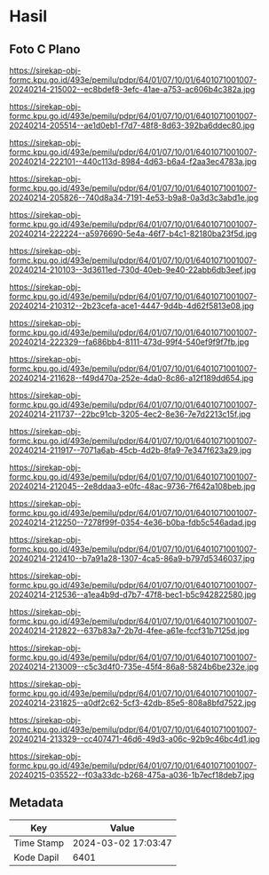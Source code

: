 # Hasil

## Foto C Plano

https://sirekap-obj-formc.kpu.go.id/493e/pemilu/pdpr/64/01/07/10/01/6401071001007-20240214-215002--ec8bdef8-3efc-41ae-a753-ac606b4c382a.jpg

https://sirekap-obj-formc.kpu.go.id/493e/pemilu/pdpr/64/01/07/10/01/6401071001007-20240214-205514--ae1d0eb1-f7d7-48f8-8d63-392ba6ddec80.jpg

https://sirekap-obj-formc.kpu.go.id/493e/pemilu/pdpr/64/01/07/10/01/6401071001007-20240214-222101--440c113d-8984-4d63-b6a4-f2aa3ec4783a.jpg

https://sirekap-obj-formc.kpu.go.id/493e/pemilu/pdpr/64/01/07/10/01/6401071001007-20240214-205826--740d8a34-7191-4e53-b9a8-0a3d3c3abd1e.jpg

https://sirekap-obj-formc.kpu.go.id/493e/pemilu/pdpr/64/01/07/10/01/6401071001007-20240214-222224--a5976690-5e4a-46f7-b4c1-82180ba23f5d.jpg

https://sirekap-obj-formc.kpu.go.id/493e/pemilu/pdpr/64/01/07/10/01/6401071001007-20240214-210103--3d3611ed-730d-40eb-9e40-22abb6db3eef.jpg

https://sirekap-obj-formc.kpu.go.id/493e/pemilu/pdpr/64/01/07/10/01/6401071001007-20240214-210312--2b23cefa-ace1-4447-9d4b-4d62f5813e08.jpg

https://sirekap-obj-formc.kpu.go.id/493e/pemilu/pdpr/64/01/07/10/01/6401071001007-20240214-222329--fa686bb4-8111-473d-99f4-540ef9f9f7fb.jpg

https://sirekap-obj-formc.kpu.go.id/493e/pemilu/pdpr/64/01/07/10/01/6401071001007-20240214-211628--f49d470a-252e-4da0-8c86-a12f189dd654.jpg

https://sirekap-obj-formc.kpu.go.id/493e/pemilu/pdpr/64/01/07/10/01/6401071001007-20240214-211737--22bc91cb-3205-4ec2-8e36-7e7d2213c15f.jpg

https://sirekap-obj-formc.kpu.go.id/493e/pemilu/pdpr/64/01/07/10/01/6401071001007-20240214-211917--7071a6ab-45cb-4d2b-8fa9-7e347f623a29.jpg

https://sirekap-obj-formc.kpu.go.id/493e/pemilu/pdpr/64/01/07/10/01/6401071001007-20240214-212045--2e8ddaa3-e0fc-48ac-9736-7f642a108beb.jpg

https://sirekap-obj-formc.kpu.go.id/493e/pemilu/pdpr/64/01/07/10/01/6401071001007-20240214-212250--7278f99f-0354-4e36-b0ba-fdb5c546adad.jpg

https://sirekap-obj-formc.kpu.go.id/493e/pemilu/pdpr/64/01/07/10/01/6401071001007-20240214-212410--b7a91a28-1307-4ca5-86a9-b797d5346037.jpg

https://sirekap-obj-formc.kpu.go.id/493e/pemilu/pdpr/64/01/07/10/01/6401071001007-20240214-212536--a1ea4b9d-d7b7-47f8-bec1-b5c942822580.jpg

https://sirekap-obj-formc.kpu.go.id/493e/pemilu/pdpr/64/01/07/10/01/6401071001007-20240214-212822--637b83a7-2b7d-4fee-a61e-fccf31b7125d.jpg

https://sirekap-obj-formc.kpu.go.id/493e/pemilu/pdpr/64/01/07/10/01/6401071001007-20240214-213009--c5c3d4f0-735e-45f4-86a8-5824b6be232e.jpg

https://sirekap-obj-formc.kpu.go.id/493e/pemilu/pdpr/64/01/07/10/01/6401071001007-20240214-231825--a0df2c62-5cf3-42db-85e5-808a8bfd7522.jpg

https://sirekap-obj-formc.kpu.go.id/493e/pemilu/pdpr/64/01/07/10/01/6401071001007-20240214-213329--cc407471-46d6-49d3-a06c-92b9c46bc4d1.jpg

https://sirekap-obj-formc.kpu.go.id/493e/pemilu/pdpr/64/01/07/10/01/6401071001007-20240215-035522--f03a33dc-b268-475a-a036-1b7ecf18deb7.jpg


## Metadata

| Key        | Value               |
| ---------- | ------------------- |
| Time Stamp | 2024-03-02 17:03:47 |
| Kode Dapil | 6401                |




